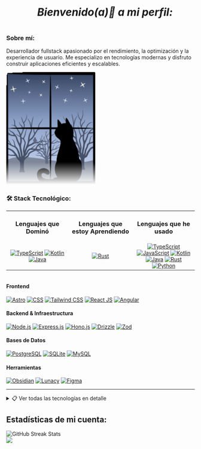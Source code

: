<ul align="center">
  <h1><strong><em>Bienvenido(a)👋 a mi perfil: </em></strong></h1>
</ul>

<div style="display: flex; align-items: flex-start; gap: 20px; flex-wrap: wrap;">
  <div style="flex: 1; min-width: 300px;">

### Sobre mí:

Desarrollador fullstack apasionado por el rendimiento, la optimización y la experiencia de usuario. 
Me especializo en tecnologías modernas y disfruto construir aplicaciones eficientes y escalables.

<div style="flex-shrink: 0;">
    <img width="" height="300" src="./cat-1423_256.gif" style="mask-image: linear-gradient(black 80%, transparent);">
</div>

### 🛠️ Stack Tecnológico:

  <table>
      <tr>
        <td align="center" width="33%"><h3>Lenguajes que Dominó</h3></td>
        <td align="center" width="34%"><h3>Lenguajes que estoy Aprendiendo</h3></td>
        <td align="center" width="33%"><h3>Lenguajes que he usado</h3></td>
      </tr>
      <tr>
        <td align="center">
          <a href="https://www.typescriptlang.org/" target="_blank" title="TypeScript">
            <img src="https://skillicons.dev/icons?i=ts" alt="TypeScript" /></a>
          <a href="https://kotlinlang.org/" target="_blank" title="Kotlin">
            <img src="https://skillicons.dev/icons?i=kotlin" alt="Kotlin" /></a>
          <a href="https://www.java.com/es/" target="_blank" title="Java">
            <img src="https://skillicons.dev/icons?i=java" alt="Java" /></a>
        </td>
        <td align="center">
          <a href="https://rust-lang.org/" target="_blank" title="Rust">
            <img src="https://skillicons.dev/icons?i=rust" alt="Rust" /></a>
        </td>
        <td align="center">
          <a href="https://www.typescriptlang.org/" target="_blank" title="TypeScript">
            <img src="https://skillicons.dev/icons?i=ts" alt="TypeScript" /></a>
          <a href="https://developer.mozilla.org/es/docs/Learn_web_development/Core/Scripting/What_is_JavaScript" target="_blank" title="JavaScript">
            <img src="https://skillicons.dev/icons?i=js" alt="JavaScript" /></a>
          <a href="https://kotlinlang.org/" target="_blank" title="Kotlin">
            <img src="https://skillicons.dev/icons?i=kotlin" alt="Kotlin" /></a>
          <a href="https://www.java.com/es/" target="_blank" title="Java">
            <img src="https://skillicons.dev/icons?i=java" alt="Java" /></a>
          <a href="https://rust-lang.org/" target="_blank" title="Rust">
            <img src="https://skillicons.dev/icons?i=rust" alt="Rust" /></a>
          <a href="https://www.python.org/" target="_blank" title="Python">
            <img src="https://skillicons.dev/icons?i=python" alt="Python" /></a>
        </td>
      </tr>
    </table>
  </div>

</div>

#### Frontend

[![Astro][astro-badge]][astro-url]
[![CSS][css-badge]][css-url]
[![Tailwind CSS][tailwind-badge]][tailwind-url]
[![React JS][react-badge]][react-url]
[![Angular][angular-badge]][angular-url]

#### Backend & Infraestructura

[![Node.js][node-badge]][node-url]
[![Express.js][express-badge]][express-url]
[![Hono.js][hono-badge]][hono-url]
[![Drizzle][drizzle-badge]][drizzle-url]
[![Zod][zod-badge]][zod-url]

#### Bases de Datos

<div align="left">
  <a href="https://www.postgresql.org/" target="_blank">
    <img src="https://skillicons.dev/icons?i=postgres" alt="PostgreSQL" /></a>
  <a href="https://www.sqlite.org/" target="_blank">
    <img src="https://skillicons.dev/icons?i=sqlite" alt="SQLite" /></a>
  <a href="https://www.mysql.com/" target="_blank">
    <img src="https://skillicons.dev/icons?i=mysql" alt="MySQL" /></a>
</div>

#### Herramientas

[![Obsidian][obsidian-badge]][obsidian-url]
[![Lunacy][lunacy-badge]][lunacy-url]
[![Figma][figma-badge]][figma-url]

---

<details>
<summary>📋 Ver todas las tecnologías en detalle</summary>
<br/>

#### Lenguajes

[![Typescript][typescript-badge]][typescript-url]

#### Frontend & Diseño

[![Astro][astro-badge]][astro-url]
[![CSS][css-badge]][css-url]
[![Tailwind CSS][tailwind-badge]][tailwind-url]
[![React JS][react-badge]][react-url]
[![Angular][angular-badge]][angular-url]

#### Bases de Datos

[![PostgresSQL][postgres-badge]][postgres-url]
[![SQLite][SQLite-badge]][SQLite-url]
[![MySQL][mysql-badge]][mysql-url]

#### Herramientas

[![Obsidian][obsidian-badge]][obsidian-url]
[![Lunacy][lunacy-badge]][lunacy-url]
[![Figma][figma-badge]][figma-url]

</details>

<h2 style="text-align:left">Estadísticas de mi cuenta:</h2>

<section style="text-align:left">
<img src="https://nirzak-streak-stats.vercel.app/?user=Alex-MRdevV&&card_width=470&theme=aura&locale=es&Type=compact" alt="GitHub Streak Stats"/>
</section>
<section>
<img src="https://github-readme-stats.vercel.app/api/top-langs/?username=Alex-MRdevV&layout=compact&langs_count=8&theme=radical" />
<section>

[Badges junto a las URLS para cualquier tipo de base de datos intercambiables.]: #
[postgres-url]: https://www.postgresql.org/
[postgres-badge]: https://img.shields.io/badge/postgres-%23316192.svg?style=for-the-badge&logo=postgresql&logoColor=white
[SQLite-url]: https://www.sqlite.org/
[SQLite-badge]: https://img.shields.io/badge/sqlite-%2307405e.svg?style=for-the-badge&logo=sqlite&logoColor=white
[mysql-url]: https://www.mysql.com/
[mysql-badge]: https://img.shields.io/badge/mysql-%3373f.svg?style=for-the-badge&logo=mysql&logoColor=black
[Badges junto a las URLS para cualquier tipo de herramientas y tecnologías intercambiables.]: #
[typescript-url]: https://www.typescriptlang.org/
[typescript-badge]: https://img.shields.io/badge/Typescript-007ACC?style=for-the-badge&logo=typescript&logoColor=white&color=352899
[zod-url]: https://zod.dev/
[zod-badge]: https://img.shields.io/badge/zod-F2957d?style=for-the-badge&logo=zod&logoColor=blue
[obsidian-url]: https://obsidian.md/
[obsidian-badge]: https://img.shields.io/badge/Obsidian-%23403d77.svg?style=for-the-badge&logo=obsidian&logoColor=8b12d5
[Badges junto a las URLS para el frontend y diseño.]: #
[astro-url]: https://astro.build/
[astro-badge]: https://img.shields.io/badge/Astro-fff?style=for-the-badge&logo=astro&logoColor=bd303a&color=352563
[tailwind-url]: https://tailwindcss.com/
[tailwind-badge]: https://img.shields.io/badge/Tailwind-ffffff?style=for-the-badge&logo=tailwindcss&logoColor=38bdf8
[css-url]: https:
[css-badge]: https://img.shields.io/badge/css-black?style=for-the-badge&logo=css3&logoColor=white&color=233e81
[react-url]: https://es.react.dev/
[react-badge]: https://shields.io/badge/react-white?style=for-the-badge&logo=react&logoColor=white&color=352563
[angular-url]: https://angular.io/
[angular-badge]: https://img.shields.io/badge/Angular-A232FC?style=for-the-badge&logo=angular&logoColor=EA193D
[lunacy-url]: https://iconos8.es/lunacy
[lunacy-badge]: https://shields.io/badge/Lunacy-179DE9?style=for-the-badge&logo=lunacy&logoColor=white&color=2cc0e4
[figma-url]: https://figma.com/
[figma-badge]: https://img.shields.io/badge/figma-%23F24E1E.svg?style=for-the-badge&logo=figma&logoColor=white
[Badges junto a las URLS para el backend y todo lo no visto por el user final.]: #
[node-url]: https://nodejs.org/en
[node-badge]: https://img.shields.io/badge/node.js-6DA55F?style=for-the-badge&logo=node.js&logoColor=white
[express-url]: https://expressjs.com/
[express-badge]: https://img.shields.io/badge/express.js-%23404d59.svg?style=for-the-badge&logo=express&logoColor=%2361DAFB
[hono-url]: https://honojs.dev/
[hono-badge]: https://img.shields.io/badge/honojs-F2959d?style=for-the-badge&logo=hono&logoColor=red
[drizzle-url]: https://orm.drizzle.team/docs/overview
[drizzle-badge]: https://img.shields.io/badge/drizzle-%23403d77.svg?style=for-the-badge&logo=drizzle&logoColor=green
